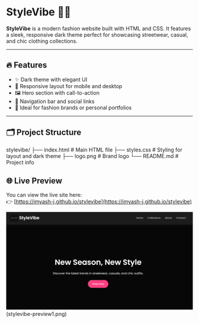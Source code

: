 # StyleVibe 👗✨

**StyleVibe** is a modern fashion website built with HTML and CSS. It features a sleek, responsive dark theme perfect for showcasing streetwear, casual, and chic clothing collections.



---

## 🔥 Features

- ✨ Dark theme with elegant UI
- 📱 Responsive layout for mobile and desktop
- 🖼️ Hero section with call-to-action
- 🔗 Navigation bar and social links
- 🧢 Ideal for fashion brands or personal portfolios

---

## 🗂️ Project Structure
stylevibe/
├── index.html # Main HTML file
├── styles.css # Styling for layout and dark theme
├── logo.png # Brand logo
└── README.md # Project info

## 🌐 Live Preview

You can view the live site here:  
👉 [https://imyash-j.github.io/stylevibe](https://imyash-j.github.io/stylevibe)

![Website Screenshot](stylevibe-preview.png)(stylevibe-preview1.png)
